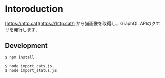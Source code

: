 # Intoroduction
[https://http.cat](https://http.cat/) から猫画像を取得し，GraphQL APIのクエリを発行します．  
  
## Development
```shell
$ npm install
```
```shell
$ node import_cats.js
$ node import_status.js
```